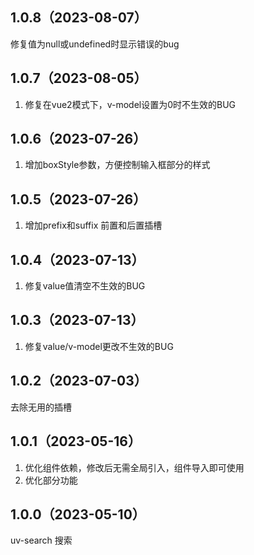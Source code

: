 ## 1.0.8（2023-08-07）
修复值为null或undefined时显示错误的bug
## 1.0.7（2023-08-05）
1.  修复在vue2模式下，v-model设置为0时不生效的BUG
## 1.0.6（2023-07-26）
1. 增加boxStyle参数，方便控制输入框部分的样式
## 1.0.5（2023-07-26）
1. 增加prefix和suffix  前置和后置插槽
## 1.0.4（2023-07-13）
1. 修复value值清空不生效的BUG
## 1.0.3（2023-07-13）
1. 修复value/v-model更改不生效的BUG
## 1.0.2（2023-07-03）
去除无用的插槽
## 1.0.1（2023-05-16）
1. 优化组件依赖，修改后无需全局引入，组件导入即可使用
2. 优化部分功能
## 1.0.0（2023-05-10）
uv-search 搜索
